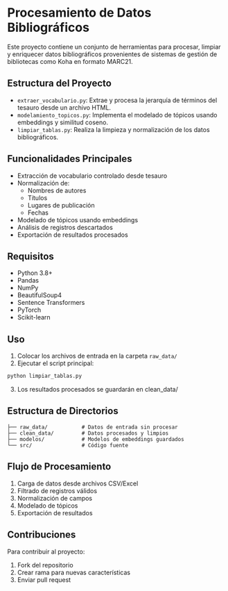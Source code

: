 # Procesamiento de Datos Bibliográficos

Este proyecto contiene un conjunto de herramientas para procesar, limpiar y enriquecer datos bibliográficos provenientes de sistemas de gestión de bibliotecas como Koha en formato MARC21.

## Estructura del Proyecto

- `extraer_vocabulario.py`: Extrae y procesa la jerarquía de términos del tesauro desde un archivo HTML.
- `modelamiento_topicos.py`: Implementa el modelado de tópicos usando embeddings y similitud coseno.
- `limpiar_tablas.py`: Realiza la limpieza y normalización de los datos bibliográficos.

## Funcionalidades Principales

- Extracción de vocabulario controlado desde tesauro
- Normalización de:
  - Nombres de autores
  - Títulos
  - Lugares de publicación 
  - Fechas
- Modelado de tópicos usando embeddings
- Análisis de registros descartados
- Exportación de resultados procesados

## Requisitos

- Python 3.8+
- Pandas
- NumPy
- BeautifulSoup4
- Sentence Transformers
- PyTorch
- Scikit-learn

## Uso

1. Colocar los archivos de entrada en la carpeta `raw_data/`
2. Ejecutar el script principal:

```bash
python limpiar_tablas.py
```
3. Los resultados procesados se guardarán en clean_data/

## Estructura de Directorios
```
├── raw_data/           # Datos de entrada sin procesar
├── clean_data/         # Datos procesados y limpios
├── modelos/            # Modelos de embeddings guardados
└── src/                # Código fuente
```
## Flujo de Procesamiento
1. Carga de datos desde archivos CSV/Excel
2. Filtrado de registros válidos
3. Normalización de campos
4. Modelado de tópicos
5. Exportación de resultados

## Contribuciones
Para contribuir al proyecto:

1. Fork del repositorio
2. Crear rama para nuevas características
3. Enviar pull request